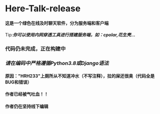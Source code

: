 # Here-Talk-release
#### 这是一个绿色在线及时聊天软件，分为服务端和客户端
Tip:***你可以使用内网穿透工具进行搭建服务端，如：cpolar,花生壳...***
### 代码仍未完成，正在构建中
###  ***请在编码中严格遵循Python3.8或Django语法***
#### 原因："HRH233"上厕所从不知道冲水（不写注释），拉的屎还很臭（代码全是BUG和错误）
#### 作者已经被气吐血！！
#### 作者仍在坚持线下编辑
